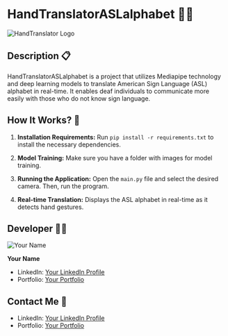 # HandTranslatorASLalphabet 🤚🌐

![HandTranslator Logo](image.png)

## Description 📋

HandTranslatorASLalphabet is a project that utilizes Mediapipe technology and deep learning models to translate American Sign Language (ASL) alphabet in real-time. It enables deaf individuals to communicate more easily with those who do not know sign language.

## How It Works? 🚀

1. **Installation Requirements:** Run `pip install -r requirements.txt` to install the necessary dependencies.

2. **Model Training:** Make sure you have a folder with images for model training.

3. **Running the Application:** Open the `main.py` file and select the desired camera. Then, run the program.

4. **Real-time Translation:** Displays the ASL alphabet in real-time as it detects hand gestures.

## Developer 👨‍💻

![Your Name](your_image.png)

**Your Name**
- LinkedIn: [Your LinkedIn Profile](your_linkedin_url)
- Portfolio: [Your Portfolio](your_portfolio_url)

## Contact Me 📧

- LinkedIn: [Your LinkedIn Profile](your_linkedin_url)
- Portfolio: [Your Portfolio](your_portfolio_url)
